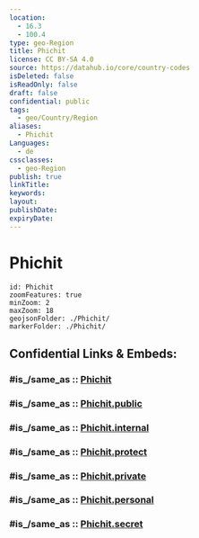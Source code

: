 ```yaml
---
location:
  - 16.3
  - 100.4
type: geo-Region
title: Phichit
license: CC BY-SA 4.0
source: https://datahub.io/core/country-codes
isDeleted: false
isReadOnly: false
draft: false
confidential: public
tags:
  - geo/Country/Region
aliases:
  - Phichit
Languages:
  - de
cssclasses:
  - geo-Region
publish: true
linkTitle:
keywords:
layout:
publishDate:
expiryDate:
---
```


# Phichit

```leaflet
id: Phichit
zoomFeatures: true 
minZoom: 2 
maxZoom: 18
geojsonFolder: ./Phichit/
markerFolder: ./Phichit/
```


## Confidential Links & Embeds: 

### #is_/same_as :: [Phichit](/_Standards/Earth/Continent/Asia/Asia~South~East/Thailand/Provinces~Thailand/Phichit.md) 

### #is_/same_as :: [Phichit.public](/_public/Earth/Continent/Asia/Asia~South~East/Thailand/Provinces~Thailand/Phichit.public.md) 

### #is_/same_as :: [Phichit.internal](/_internal/Earth/Continent/Asia/Asia~South~East/Thailand/Provinces~Thailand/Phichit.internal.md) 

### #is_/same_as :: [Phichit.protect](/_protect/Earth/Continent/Asia/Asia~South~East/Thailand/Provinces~Thailand/Phichit.protect.md) 

### #is_/same_as :: [Phichit.private](/_private/Earth/Continent/Asia/Asia~South~East/Thailand/Provinces~Thailand/Phichit.private.md) 

### #is_/same_as :: [Phichit.personal](/_personal/Earth/Continent/Asia/Asia~South~East/Thailand/Provinces~Thailand/Phichit.personal.md) 

### #is_/same_as :: [Phichit.secret](/_secret/Earth/Continent/Asia/Asia~South~East/Thailand/Provinces~Thailand/Phichit.secret.md)

